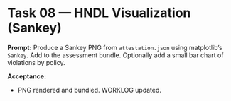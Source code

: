 # Task 08 — HNDL Visualization (Sankey)
**Prompt:**
Produce a Sankey PNG from `attestation.json` using matplotlib’s `Sankey`. Add to the assessment bundle. Optionally add a small bar chart of violations by policy.

**Acceptance:**
- PNG rendered and bundled. WORKLOG updated.

